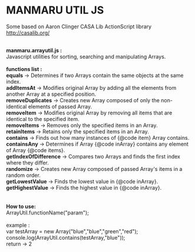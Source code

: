 MANMARU UTIL JS
===============

Some based on Aaron Clinger CASA Lib ActionScript library<br>
http://casalib.org/<br><br>

<b>manmaru.arrayutil.js :</b> <br>
Javascript utilities for sorting, searching and manipulating Arrays.<br><br>
<b>functions list :</b><br>
<b>equals</b> -> Determines if two Arrays contain the same objects at the same index.<br>
<b>addItemsAt</b> -> Modifies original Array by adding all the elements from another Array at a specified position.<br>
<b>removeDuplicates</b> -> Creates new Array composed of only the non-identical elements of passed Array.<br>
<b>removeItem</b> -> Modifies original Array by removing all items that are identical to the specified item.<br>
<b>removeItems</b> -> Removes only the specified items in an Array.<br>
<b>retainItems</b> -> Retains only the specified items in an Array.<br>
<b>contains</b> -> Finds out how many instances of {@code item} Array contains.<br>
<b>containsAny</b> -> Determines if Array {@code inArray} contains any element of Array {@code items}.<br>
<b>getIndexOfDifference</b> -> Compares two Arrays and finds the first index where they differ.<br>
<b>randomize</b> -> Creates new Array composed of passed Array's items in a random order.<br>
<b>getLowestValue</b> -> Finds the lowest value in {@code inArray}.<br>
<b>getHighestValue</b> -> Finds the highest value in {@code inArray}.<br><br><br>
<b>How to use:</b><br>
ArrayUtil.functionName("param");<br>
<br>
example :<br>
var testArray = new Array("blue","blue","green","red");<br>
console.log(ArrayUtil.contains(testArray,"blue"));<br>
return -> 2
